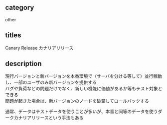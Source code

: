 ## category

other

## titles

Canary Release
カナリアリリース

## description

現行バージョンと新バージョンを本番環境で（サーバを分ける等して）並行稼動し、一部のユーザのみ新バージョンを提供する  
バグや負荷などの問題だけでなく、新しい機能に価値があるか等もテスト対象とできる  
問題が起きた場合は、新バージョンのノードを破棄してロールバックする

通常、データはテストデータを使うことが多いが、本番と同等のデータを使うダークカナリアリリースという手法もある
